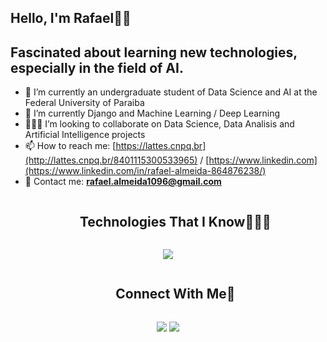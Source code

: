## Hello, I'm Rafael💪🏻
## Fascinated about learning new technologies, especially in the field of AI.


- 🔭 I’m currently an undergraduate student of Data Science and AI at the Federal University of Paraiba
- 🤖 I’m currently Django and Machine Learning / Deep Learning
- 👨🏽‍💻 I’m looking to collaborate on Data Science, Data Analisis and Artificial Intelligence projects
- 📫 How to reach me: [https://lattes.cnpq.br](http://lattes.cnpq.br/8401115300533965) / [https://www.linkedin.com](https://www.linkedin.com/in/rafael-almeida-864876238/)
- 📨 Contact me: **rafael.almeida1096@gmail.com**


</p>        

<!--h1 without bottom border-->
<div id="user-content-toc">
  <ul align="center">
    <summary><h2 style="display: inline-block">Technologies That I Know👨🏻‍💻</h2></summary>
  </ul>
</div>
<!--tech stack icons-->
<p align="center">
  <a href="https://skillicons.dev">
    <img src="https://skillicons.dev/icons?i=git,cpp,python,github,mysql,postgres,django,flask"/>
  </a>
</p>

<!-- Connect with me -->
<!--h2 without bottom border-->
<div id="user-content-toc">
  <ul align="center">
    <summary><h2 style="display: inline-block">Connect With Me🤝</h2></summary>
  </ul>
</div>

<!--icons and links-->
<p align="center">
<a href="https://www.linkedin.com/in/rafael-almeida-864876238/"><img src="https://skillicons.dev/icons?i=linkedin"/></a>
<a href="https://www.instagram.com/rafa_barbozz/"><img src="https://skillicons.dev/icons?i=instagram"/></a>
</p>
